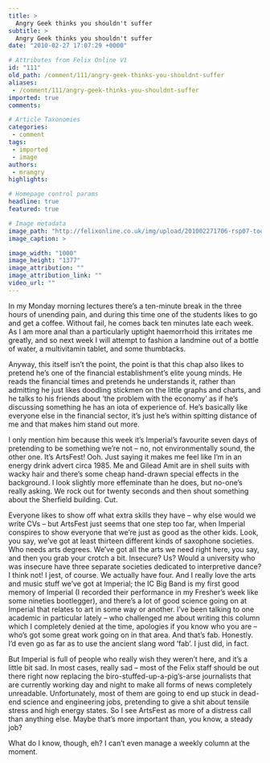 ```yaml
---
title: >
  Angry Geek thinks you shouldn't suffer
subtitle: >
  Angry Geek thinks you shouldn't suffer
date: "2010-02-27 17:07:29 +0000"

# Attributes from Felix Online V1
id: "111"
old_path: /comment/111/angry-geek-thinks-you-shouldnt-suffer
aliases:
 - /comment/111/angry-geek-thinks-you-shouldnt-suffer
imported: true
comments:

# Article Taxonomies
categories:
 - comment
tags:
 - imported
 - image
authors:
 - mrangry
highlights:

# Homepage control params
headline: true
featured: true

# Image metadata
image_path: "http://felixonline.co.uk/img/upload/201002271706-rsp07-tools.jpg"
image_caption: >

image_width: "1000"
image_height: "1377"
image_attribution: ""
image_attribution_link: ""
video_url: ""
---
```


In my Monday morning lectures there’s a ten-minute break in the three hours of unending pain, and during this time one of the students likes to go and get a coffee. Without fail, he comes back ten minutes late each week. As I am more anal than a particularly uptight haemorrhoid this irritates me greatly, and so next week I will attempt to fashion a landmine out of a bottle of water, a multivitamin tablet, and some thumbtacks.

Anyway, this itself isn’t the point, the point is that this chap also likes to pretend he’s one of the financial establishment’s elite young minds. He reads the financial times and pretends he understands it, rather than admitting he just likes doodling stickmen on the little graphs and charts, and he talks to his friends about ‘the problem with the economy’ as if he’s discussing something he has an iota of experience of. He’s basically like everyone else in the financial sector, it’s just he’s within spitting distance of me and that makes him stand out more.

I only mention him because this week it’s Imperial’s favourite seven days of pretending to be something we’re not – no, not environmentally sound, the other one. It’s ArtsFest! Ooh. Just saying it makes me feel like I’m in an energy drink advert circa 1985. Me and Gilead Amit are in shell suits with wacky hair and there’s some cheap hand-drawn special effects in the background. I look slightly more effeminate than he does, but no-one’s really asking. We rock out for twenty seconds and then shout something about the Sherfield building. Cut.

Everyone likes to show off what extra skills they have – why else would we write CVs – but ArtsFest just seems that one step too far, when Imperial conspires to show everyone that we’re just as good as the other kids. Look, you say, we’ve got at least thirteen different kinds of saxophone societies. Who needs arts degrees. We’ve got all the arts we need right here, you say, and then you grab your crotch a bit. Insecure? Us? Would a university who was insecure have three separate societies dedicated to interpretive dance? I think not!
 I jest, of course. We actually have four. And I really love the arts and music stuff we’ve got at Imperial; the IC Big Band is my first good memory of Imperial (I recorded their performance in my Fresher’s week like some nineties bootlegger), and there’s a lot of good science going on at Imperial that relates to art in some way or another. I’ve been talking to one academic in particular lately – who challenged me about writing this column which I completely denied at the time, apologies if you know who you are – who’s got some great work going on in that area. And that’s fab. Honestly. I’d even go as far as to use the ancient slang word ‘fab’. I just did, in fact.

But Imperial is full of people who really wish they weren’t here, and it’s a little bit sad. In most cases, really sad – most of the Felix staff should be out there right now replacing the biro-stuffed-up-a-pig’s-arse journalists that are currently working day and night to make all forms of news completely unreadable. Unfortunately, most of them are going to end up stuck in dead-end science and engineering jobs, pretending to give a shit about tensile stress and high energy states. So I see ArtsFest as more of a distress call than anything else. Maybe that’s more important than, you know, a steady job?

What do I know, though, eh? I can’t even manage a weekly column at the moment.
